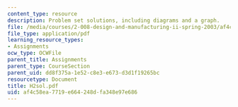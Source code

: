 ```yaml
---
content_type: resource
description: Problem set solutions, including diagrams and a graph.
file: /media/courses/2-008-design-and-manufacturing-ii-spring-2003/af4c58ea7719e664248dfa348e97e686_H2sol.pdf
file_type: application/pdf
learning_resource_types:
- Assignments
ocw_type: OCWFile
parent_title: Assignments
parent_type: CourseSection
parent_uid: dd8f375a-1e52-c8e3-e673-d3d1f19265bc
resourcetype: Document
title: H2sol.pdf
uid: af4c58ea-7719-e664-248d-fa348e97e686
---
```

